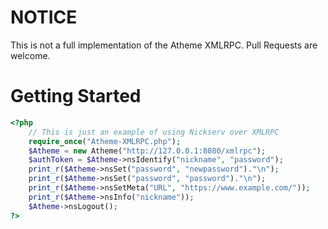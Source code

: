 # NOTICE
This is not a full implementation of the Atheme XMLRPC. Pull Requests are welcome.

# Getting Started
```PHP
<?php
    // This is just an example of using Nickserv over XMLRPC
    require_once("Atheme-XMLRPC.php");
    $Atheme = new Atheme("http://127.0.0.1:8080/xmlrpc");
    $authToken = $Atheme->nsIdentify("nickname", "password");
    print_r($Atheme->nsSet("password", "newpassword")."\n");
    print_r($Atheme->nsSet("password", "password")."\n");
    print_r($Atheme->nsSetMeta("URL", "https://www.example.com/"));
    print_r($Atheme->nsInfo("nickname"));
    $Atheme->nsLogout();
?>
```